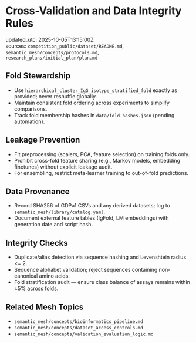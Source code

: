 # Cross-Validation and Data Integrity Rules

updated_utc: 2025-10-05T13:15:00Z  
sources: `competition_public/dataset/README.md`, `semantic_mesh/concepts/protocols.md`, `research_plans/initial_plan/plan.md`

## Fold Stewardship
- Use `hierarchical_cluster_IgG_isotype_stratified_fold` exactly as provided; never reshuffle globally.
- Maintain consistent fold ordering across experiments to simplify comparisons.
- Track fold membership hashes in `data/fold_hashes.json` (pending automation).

## Leakage Prevention
- Fit preprocessing (scalers, PCA, feature selection) on training folds only.
- Prohibit cross-fold feature sharing (e.g., Markov models, embedding finetunes) without explicit leakage audit.
- For ensembling, restrict meta-learner training to out-of-fold predictions.

## Data Provenance
- Record SHA256 of GDPa1 CSVs and any derived datasets; log to `semantic_mesh/library/catalog.yaml`.
- Document external feature tables (IgFold, LM embeddings) with generation date and script hash.

## Integrity Checks
- Duplicate/alias detection via sequence hashing and Levenshtein radius <= 2.
- Sequence alphabet validation; reject sequences containing non-canonical amino acids.
- Fold stratification audit — ensure class balance of assays remains within ±5% across folds.

## Related Mesh Topics
- `semantic_mesh/concepts/bioinformatics_pipeline.md`
- `semantic_mesh/concepts/dataset_access_controls.md`
- `semantic_mesh/concepts/validation_evaluation_logic.md`
